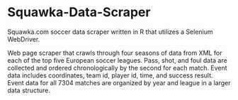 # Squawka-Data-Scraper
Squawka.com soccer data scraper written in R that utilizes a Selenium WebDriver.

Web page scraper that crawls through four seasons of data from XML for each of the top five European soccer leagues. Pass, shot, and foul data are collected and ordered chronologically by the second for each match. Event data includes coordinates, team id, player id, time, and success result. Event data for all 7304 matches are organized by year and league in a larger data structure. 

